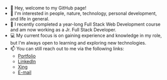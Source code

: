 - 👋 Hey, welcome to my GitHub page!
- 👀 I'm interested in people, nature, technology, personal development, and life in general.
- 🌱 I recently completed a year-long Full Stack Web Development course and am now working as a Jr. Full Stack Developer.
- 💻 My current focus is on gaining experience and knowledge in my role, but I'm always open to learning and exploring new technologies.
- 📫 You can still reach out to me via the following links:
  - [Portfolio](https://react-portfolio-alpha-six.vercel.app/)
  - [LinkedIn](https://www.linkedin.com/in/rafaelbenchimoldeoliveira)
  - [Xing](https://www.xing.com/profile/Rafael_BenchimoldeOliveira/cv)
  - [E-mail](mailto:oliveira.sein@gmail.com)
